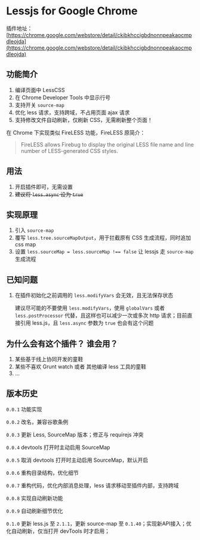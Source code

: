 # Lessjs for Google Chrome

插件地址：[https://chrome.google.com/webstore/detail/ckibkhccigbdnonnpeakaocmpdleojda](https://chrome.google.com/webstore/detail/ckibkhccigbdnonnpeakaocmpdleojda)

## 功能简介

1. 编译页面中 LessCSS
2. 在 Chrome Developer Tools 中显示行号
3. 支持开关 `source-map`
4. 优化 less 请求，支持跨域，不占用页面 ajax 请求
5. 支持修改文件自动刷新，仅刷新 CSS，无需刷新整个页面！

在 Chrome 下实现类似 FireLESS 功能，FireLESS 原简介：

> FireLESS allows Firebug to display the original LESS file name and line number of LESS-generated CSS styles.


## 用法

1. 开启插件即可，无需设置
2. <del>建议将 `less.async` 设为 `true`</del>

## 实现原理

1. 引入 `source-map`
2. 覆写 `less.tree.sourceMapOutput`，用于拦截原有 CSS 生成流程，同时追加 css map
2. 设置 `less.sourceMap = less.sourceMap !== false` 让 lessjs 走 `source-map` 生成流程

## 已知问题

1. 在插件初始化之前调用的 `less.modifyVars` 会无效，且无法保存状态

	建议尽可能的不要使用 `less.modifyVars`，使用 `globalVars` 或者 `less.postProcessor` 代替，且这样也可以减少一次或多次 http 请求；目前直接引用 less.js，且 `less.async` 参数为 `true` 也会有这个问题

## 为什么会有这个插件？ 谁会用？

1. 某些基于线上协同开发的童鞋
2. 某些不喜欢 Grunt watch 或者 其他编译 less 工具的童鞋
3. ...


## 版本历史

`0.0.1` 功能实现

`0.0.2` 改名，兼容谷歌条例

`0.0.3` 更新 Less, SourceMap 版本；修正与 requirejs 冲突

`0.0.4` devtools 打开时主动启用 SourceMap

`0.0.5` 取消 devtools 打开时主动启用 SourceMap，默认开启

`0.0.6` 重构目录结构，优化细节

`0.0.7` 重构代码，优化内部消息处理，less 请求移动至插件内部，支持跨域

`0.0.8` 实现自动刷新功能

`0.0.9` 自动刷新细节优化

`0.1.0` 更新 less.js 至 `2.1.1`，更新 source-map 至 `0.1.40`；实现新API接入；优化自动刷新，仅当打开 devTools 时才启用；


